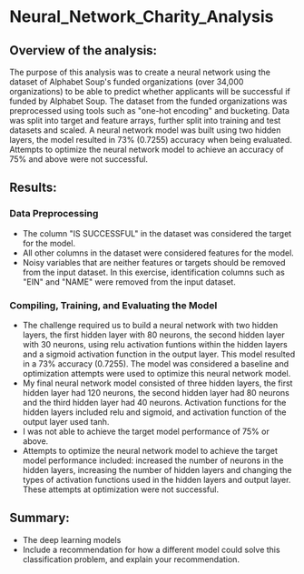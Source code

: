 # Neural_Network_Charity_Analysis
## Overview of the analysis: 
The purpose of this analysis was to create a neural network using the dataset of Alphabet Soup's funded organizations (over 34,000 organizations) to be able to predict whether applicants will be successful if funded by Alphabet Soup. The dataset from the funded organizations was preprocessed using tools such as "one-hot encoding" and bucketing. Data was split into target and feature arrays, further split into training and test datasets and scaled. A neural network model was built using two hidden layers, the model resulted in 73% (0.7255) accuracy when being evaluated. Attempts to optimize the neural network model to achieve an accuracy of 75% and above were not successful.

## Results: 

### Data Preprocessing
- The column "IS SUCCESSFUL" in the dataset was considered the target for the model.
- All other columns in the dataset were considered features for the model.
- Noisy variables that are neither features or targets should be removed from the input dataset. In this exercise, identification columns such as "EIN" and "NAME" were removed from the input dataset.

### Compiling, Training, and Evaluating the Model
- The challenge required us to build a neural network with two hidden layers, the first hidden layer with 80 neurons, the second hidden layer with 30 neurons, using relu activation funtions within the hidden layers and a sigmoid activation function in the output layer. This model resulted in a 73% accuracy (0.7255). The model was considered a baseline and optimization attempts were used to optimize this neural network model. 
- My final neural network model consisted of three hidden layers, the first hidden layer had 120 neurons, the second hidden layer had 80 neurons and the third hidden layer had 40 neurons. Activation functions for the hidden layers included relu and sigmoid, and activation function of the output layer used tanh. 
- I was not able to achieve the target model performance of 75% or above. 
- Attempts to optimize the neural network model to achieve the target model performance included: increased the number of neurons in the hidden layers, increasing the number of hidden layers and changing the types of activation functions used in the hidden layers and output layer. These attempts at optimization were not successful.

## Summary: 
- The deep learning models
- Include a recommendation for how a different model could solve this classification problem, and explain your recommendation.
